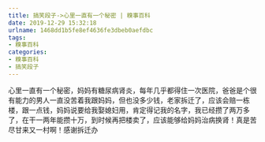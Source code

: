 ```yaml
---
title: 搞笑段子->心里一直有一个秘密 | 糗事百科
date: 2019-12-29 15:32:18
urlname: 1468dd1b5fe8ef4636fe3dbeb0aefdbc
tags: 
- 糗事百科
categories:
- 糗事百科
- 搞笑段子
---
```

心里一直有一个秘密，妈妈有糖尿病肾炎，每年几乎都得住一次医院，爸爸是个很有能力的男人一直没苦着我跟妈妈，但也没多少钱，老家拆迁了，应该会赔一栋楼，跟一点钱，妈妈说要给我娶媳妇用，肯定得记我的名字，我已经攒了两万多了，在干一两年能攒十万，到时候再把楼卖了，应该能够给妈妈治病换肾！真是苦尽甘来又一村啊！感谢拆迁办


